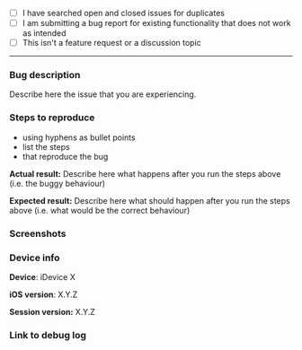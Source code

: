 <!-- This is a bug report template. By following the instructions below and filling out the sections with your information, you will help the developers get all the necessary data to fix your issue.
You can also preview your report before submitting it. You may remove sections that aren't relevant to your particular case.

Before we begin, please note that this tracker is only for issues. It is not for questions, comments, or feature requests.

If you would like to discuss a new feature or submit suggestions, please visit the community forum:
https://community.signalusers.org

If you are looking for support, please visit our support center:
https://support.signal.org/
or email support@signal.org

Let's begin with a checklist: Replace the empty checkboxes [ ] below with checked ones [x] accordingly. -->

- [ ] I have searched open and closed issues for duplicates
- [ ] I am submitting a bug report for existing functionality that does not work as intended
- [ ] This isn't a feature request or a discussion topic

----------------------------------------

### Bug description
Describe here the issue that you are experiencing.

### Steps to reproduce
- using hyphens as bullet points
- list the steps
- that reproduce the bug

**Actual result:** Describe here what happens after you run the steps above (i.e. the buggy behaviour)

**Expected result:** Describe here what should happen after you run the steps above (i.e. what would be the correct behaviour)

### Screenshots
<!-- you can drag and drop images below -->


### Device info
<!-- replace the examples with your info -->
**Device**: iDevice X

**iOS version**: X.Y.Z

**Session version:** X.Y.Z

### Link to debug log
<!-- Ensure that "Enable Debug Log" is on in Session's settings then make the bug happen and immediately after that tap "Submit Debug Log" from settings and paste the link below. -->

<!--  If this is a crashing bug, after filing this issue, email a copy of your latest crash report to support@loki.network

To get a crash log:

1. Go to the iOS Settings app.
2. Go to Privacy.
3. Go to Analytics or Diagnostics & Usage.
4. Select Analytics Data or Diagnostics & Usage Data.
5. Locate the .ips crash log for Session.
    The logs will be named in the format: Session(DateTime).ips
6. Select the desired Session log.
7.a iOS 11 users, tap the Share icon in the top right corner and jump to step 10.
7.b iOS 9&10 users, long press to see the option to highlight text and select the entire text of the log. It will end in EOF.
8. Once the text is selected, tap Copy.
9. Paste the copied text into an email.
10. Send the email to support@loki.network with a subject like:
  * "iOS Crash Log: (your github issue)"
  * Example subject: iOS Crash Log: Crash on launch #111
  * Example subject: iOS Crash Log: Crash when sending video #222
-->
